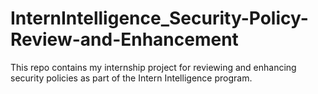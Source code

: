 # InternIntelligence_Security-Policy-Review-and-Enhancement
This repo contains my internship project for reviewing and enhancing security policies as part of the Intern Intelligence program.
